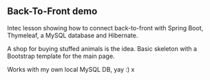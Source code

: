 ## Back-To-Front demo

Intec lesson showing how to connect back-to-front with Spring Boot, 
Thymeleaf, a MySQL database and Hibernate.

A shop for buying stuffed animals is the idea. Basic 
skeleton with a Bootstrap template for the main page. 

Works with my own local MySQL DB, yay :)
x